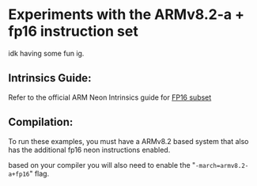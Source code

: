 # Experiments with the ARMv8.2-a + fp16 instruction set
idk having some fun ig.

## Intrinsics Guide:
Refer to the official ARM Neon Intrinsics guide for [FP16 subset](https://developer.arm.com/architectures/instruction-sets/intrinsics/#f:@navigationhierarchieselementbitsize=[16]&f:@navigationhierarchiesarchitectures=[A64]&f:@navigationhierarchiesreturnbasetype=[float]&f:@navigationhierarchiessimdisa=[Neon])

## Compilation:
To run these examples, you must have a ARMv8.2 based system that also has the additional fp16 neon instructions enabled.

based on your compiler you will also need to enable the  "```-march=armv8.2-a+fp16```" flag.
